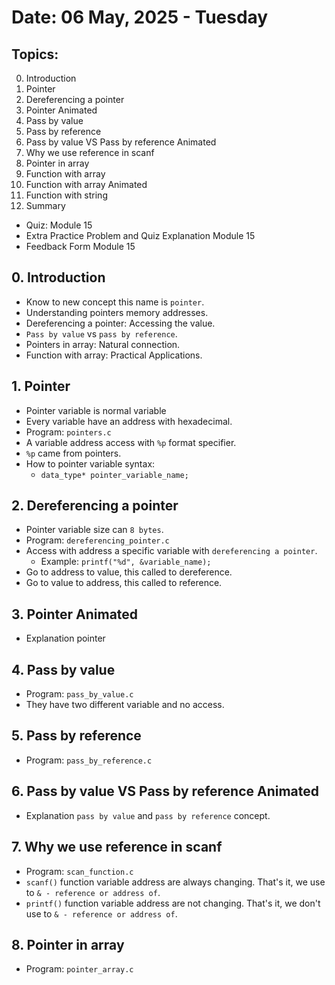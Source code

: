 # Date: 06 May, 2025 - Tuesday

## Topics:
0. Introduction
1. Pointer
2. Dereferencing a pointer
3. Pointer Animated
4. Pass by value
5. Pass by reference
6. Pass by value VS Pass by reference Animated
7. Why we use reference in scanf
8. Pointer in array
9. Function with array
10. Function with array Animated
11. Function with string
12. Summary
- Quiz: Module 15
- Extra Practice Problem and Quiz Explanation Module 15
- Feedback Form Module 15

## 0. Introduction
- Know to new concept this name is `pointer`.
- Understanding pointers memory addresses.
- Dereferencing a pointer: Accessing the value.
- `Pass by value` vs `pass by reference`.
- Pointers in array: Natural connection.
- Function with array: Practical Applications.

## 1. Pointer
- Pointer variable is normal variable
- Every variable have an address with hexadecimal.
- Program: `pointers.c`
- A variable address access with `%p` format specifier.
- `%p` came from pointers.
- How to pointer variable syntax:
    - `data_type* pointer_variable_name;`

## 2. Dereferencing a pointer
- Pointer variable size can `8 bytes`.
- Program: `dereferencing_pointer.c`
- Access with address a specific variable with `dereferencing a pointer`.
    - Example: `printf("%d", &variable_name);`
- Go to address to value, this called to dereference.
- Go to value to address, this called to reference.

## 3. Pointer Animated
- Explanation pointer

## 4. Pass by value
- Program: `pass_by_value.c`
- They have two different variable and no access.

## 5. Pass by reference
- Program: `pass_by_reference.c`

## 6. Pass by value VS Pass by reference Animated
- Explanation `pass by value` and `pass by reference` concept.

## 7. Why we use reference in scanf
- Program: `scan_function.c`
- `scanf()` function variable address are always changing. That's it, we use to `& - reference or address of`.
- `printf()` function variable address are not changing. That's it, we don't use to `& - reference or address of`.

## 8. Pointer in array
- Program: `pointer_array.c`